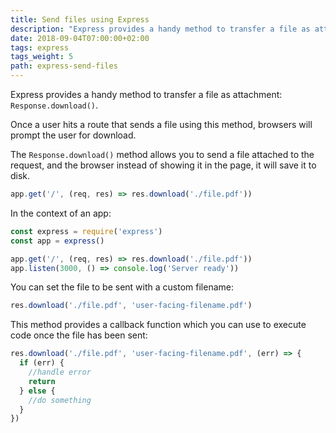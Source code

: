 ```yaml
---
title: Send files using Express
description: "Express provides a handy method to transfer a file as attachment: `Response.download()`"
date: 2018-09-04T07:00:00+02:00
tags: express
tags_weight: 5
path: express-send-files
---
```


Express provides a handy method to transfer a file as attachment: `Response.download()`.

Once a user hits a route that sends a file using this method, browsers will prompt the user for download.

The `Response.download()` method allows you to send a file attached to the request, and the browser instead of showing it in the page, it will save it to disk.

```js
app.get('/', (req, res) => res.download('./file.pdf'))
```

In the context of an app:

```js
const express = require('express')
const app = express()

app.get('/', (req, res) => res.download('./file.pdf'))
app.listen(3000, () => console.log('Server ready'))
```

You can set the file to be sent with a custom filename:

```js
res.download('./file.pdf', 'user-facing-filename.pdf')
```

This method provides a callback function which you can use to execute code once the file has been sent:

```js
res.download('./file.pdf', 'user-facing-filename.pdf', (err) => {
  if (err) {
    //handle error
    return
  } else {
    //do something
  }
})
```
